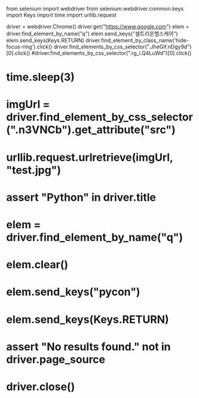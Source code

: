 from selenium import webdriver
from selenium.webdriver.common.keys import Keys
import time
import urllib.request

driver = webdriver.Chrome()
driver.get("https://www.google.com")
elem = driver.find_element_by_name("q")
elem.send_keys("셀트리온헬스케어")
elem.send_keys(Keys.RETURN)
driver.find_element_by_class_name('hide-focus-ring').click()
driver.find_elements_by_css_selector(".JheGif.nDgy9d")[0].click()
#driver.find_elements_by_css_selector(".rg_i.Q4LuWd")[0].click()
# time.sleep(3)
# imgUrl = driver.find_element_by_css_selector(".n3VNCb").get_attribute("src")
# urllib.request.urlretrieve(imgUrl, "test.jpg")


# assert "Python" in driver.title
# elem = driver.find_element_by_name("q")
# elem.clear()
# elem.send_keys("pycon")
# elem.send_keys(Keys.RETURN)
# assert "No results found." not in driver.page_source
# driver.close()
